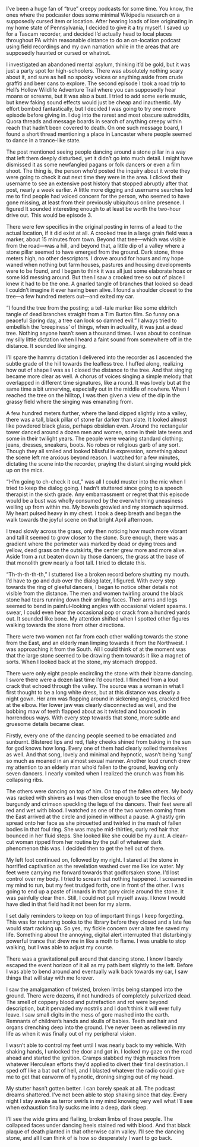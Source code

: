 I’ve been a huge fan of “true” creepy podcasts for some time. You know, the ones where the podcaster does some minimal Wikipedia research on a supposedly cursed item or location. After hearing loads of lore originating in my home state of Pennsylvania, I decided to give it a try myself. I saved up for a Tascam recorder, and decided I’d actually head to local places throughout PA within reasonable distance to do an on-location podcast using field recordings and my own narration while in the areas that are supposedly haunted or cursed or whatnot.

I investigated an abandoned mental asylum, thinking it’d be gold, but it was just a party spot for high-schoolers. There was absolutely nothing scary about it, and sure as hell no spooky voices or anything aside from crude graffiti and beer cans to explore. The second episode I took a road trip to Hell’s Hollow Wildlife Adventure Trail where you can supposedly hear moans or screams, but it was also a bust. I tried to add some eerie music, but knew faking sound effects would just be cheap and inauthentic. My effort bombed fantastically, but I decided I was going to try one more episode before giving in. I dug into the rarest and most obscure subreddits, Quora threads and message boards in search of anything creepy within reach that hadn’t been covered to death. On one such message board, I found a short thread mentioning a place in Lancaster where people seemed to dance in a trance-like state.

The post mentioned seeing people dancing around a stone pillar in a way that left them deeply disturbed, yet it didn’t go into much detail. I might have dismissed it as some newfangled pagans or folk dancers or even a film shoot. The thing is, the person who’d posted the inquiry about it wrote they were going to check it out next time they were in the area. I clicked their username to see an extensive post history that stopped abruptly after that post, nearly a week earlier. A little more digging and username searches led me to find people had voiced concern for the person, who seemed to have gone missing, at least from their previously ubiquitous online presence. I figured It sounded interesting enough to at least be worth the two-hour drive out. This would be episode 3.

There were few specifics in the original posting in terms of a lead to the actual location, if it did exist at all. A crooked tree in a large grain field was a marker, about 15 minutes from town. Beyond that tree—which was visible from the road—was a hill, and beyond that, a little dip of a valley where a stone pillar seemed to have emerged from the ground. Dark stone, three meters high, no other descriptors. I drove around for hours and my hope waned when nothing but farm houses, pastures and housing developments were to be found, and I began to think it was all just some elaborate hoax or some kid messing around. But then I saw a crooked tree so out of place I knew it had to be the one. A gnarled tangle of branches that looked so dead I couldn’t imagine it ever having been alive. I found a shoulder closest to the tree—a few hundred meters out—and exited my car.

“I found the tree from the posting; a tell-tale marker like some eldritch tangle of dead branches straight from a Tim Burton film. So funny on a peaceful Spring day, a tree can look so damned evil.” I always tried to embellish the ‘creepiness’ of things, when in actuality, it was just a dead tree. Nothing anyone hasn’t seen a thousand times. I was about to continue my silly little dictation when I heard a faint sound from somewhere off in the distance. It sounded like singing.

I’ll spare the hammy dictation I delivered into the recorder as I ascended the subtle grade of the hill towards the leafless tree. I huffed along, realizing how out of shape I was as I closed the distance to the tree. And that singing became more clear as well. A chorus of voices singing a simple melody that overlapped in different time signatures, like a round. It was lovely but at the same time a bit unnerving, especially out in the middle of nowhere. When I reached the tree on the hilltop, I was then given a view of the dip in the grassy field where the singing was emanating from. 

A few hundred meters further, where the land dipped slightly into a valley, there was a tall, black pillar of stone far darker than slate. It looked almost like powdered black glass, perhaps obsidian even. Around the rectangular tower danced around a dozen men and women, some in their late teens and some in their twilight years. The people were wearing standard clothing; jeans, dresses, sneakers, boots. No robes or religious garb of any sort. Though they all smiled and looked blissful in expression, something about the scene left me anxious beyond reason. I watched for a few minutes, dictating the scene into the recorder, praying the distant singing would pick up on the mics.

“I-I’m going to ch-check it out,” was all I could muster into the mic when I tried to keep the dialog going. I hadn’t stuttered since going to a speech therapist in the sixth grade. Any embarrassment or regret that this episode would be a bust was wholly consumed by the overwhelming uneasiness welling up from within me. My bowels growled and my stomach squirmed. My heart pulsed heavy in my chest. I took a deep breath and began the walk towards the joyful scene on that bright April afternoon.

I tread slowly across the grass, only then noticing how much more vibrant and tall it seemed to grow closer to the stone. Sure enough, there was a gradient where the perimeter was marked by dead or dying trees and yellow, dead grass on the outskirts, the center grew more and more alive. Aside from a rut beaten down by those dancers, the grass at the base of that monolith grew nearly a foot tall. I tried to dictate this.

“Th-th-th-th-th,” I stuttered like a broken record before shutting my mouth. I’d have to go and dub over the dialog later, I figured. With every step towards the ring of gleeful dancers, I began to notice other details not visible from the distance. The men and women twirling around the black stone had tears running down their smiling faces. Their arms and legs seemed to bend in painful-looking angles with occasional violent spasms. I swear, I could even hear the occasional pop or crack from a hundred yards out. It sounded like bone. My attention shifted when I spotted other figures walking towards the stone from other directions.

There were two women not far from each other walking towards the stone from the East, and an elderly man limping towards it from the Northwest. I was approaching it from the South. All I could think of at the moment was that the large stone seemed to be drawing them towards it like a magnet of sorts. When I looked back at the stone, my stomach dropped.

There were only eight people encircling the stone with their bizarre dancing. I swore there were a dozen last time I’d counted. I flinched from a loud crack that echoed through the valley. The source was a woman in what I first thought to be a long white dress, but at this distance was clearly a night gown. Her arm was flopping around in sickening angles, cracked free at the elbow. Her lower jaw was clearly disconnected as well, and the bobbing maw of teeth flapped about as it twisted and bounced in horrendous ways. With every step towards that stone, more subtle and gruesome details became clear.

Firstly, every one of the dancing people seemed to be emaciated and sunburnt. Blistered lips and red, flaky cheeks shined from baking in the sun for god knows how long. Every one of them had clearly soiled themselves as well. And that song, lovely and minimal and hypnotic, wasn’t being ‘sung’ so much as moaned in an almost sexual manner. Another loud crunch drew my attention to an elderly man who’d fallen to the ground, leaving only seven dancers. I nearly vomited when I realized the crunch was from his collapsing ribs.

The others were dancing on top of him. On top of the fallen others. My body was racked with shivers as I was then close enough to see the flecks of burgundy and crimson speckling the legs of the dancers. Their feet were all red and wet with blood. I watched as one of the two women coming from the East arrived at the circle and joined in without a pause. A ghastly grin spread onto her face as she pirouetted and twirled in the mash of fallen bodies in that foul ring. She was maybe mid-thirties, curly red hair that bounced in her fluid steps. She looked like she could be my aunt. A clean-cut woman ripped from her routine by the pull of whatever dark phenomenon this was. I decided then to get the hell out of there.

My left foot continued on, followed by my right. I stared at the stone in horrified captivation as the revelation washed over me like ice water. My feet were carrying me forward towards that godforsaken stone. I’d lost control over my body. I tried to scream but nothing happened. I screamed in my mind to run, but my feet trudged forth, one in front of the other. I was going to end up a paste of innards in that gory circle around the stone. It was painfully clear then. Still, I could not pull myself away. I know I would have died in that field had it not been for my alarm.

I set daily reminders to keep on top of important things I keep forgetting. This was for returning books to the library before they closed and a late fee would start racking up. So yes, my fickle concern over a late fee saved my life. Something about the annoying, digital alert interrupted that disturbingly powerful trance that drew me in like a moth to flame. I was unable to stop walking, but I was able to adjust my course. 

There was a gravitational pull around that dancing stone. I know I barely escaped the event horizon of it all as my path bent slightly to the left. Before I was able to bend around and eventually walk back towards my car, I saw things that will stay with me forever. 

I saw the amalgamation of twisted, broken limbs being stamped into the ground. There were dozens, if not hundreds of completely pulverized dead. The smell of coppery blood and putrefaction and rot were beyond description, but it pervaded my nostrils and I don't think it will ever fully leave. I saw small digits in the mess of gore mashed into the earth. Remnants of children’s hands and skulls of babies. Teeth and hair and organs drenching deep into the ground. I’ve never been as relieved in my life as when it was finally out of my peripheral vision.

I wasn’t able to control my feet until I was nearly back to my vehicle. With shaking hands, I unlocked the door and got in. I locked my gaze on the road ahead and started the ignition. Cramps stabbed my thigh muscles from whatever Herculean efforts they’d applied to divert their final destination. I sped off like a bat out of hell, and I blasted whatever the radio could give me to get that earworm of hypnotic, droning singing out of my head.

My stutter hasn’t gotten better. I can barely speak at all. The podcast dreams shattered. I’ve not been able to stop shaking since that day. Every night I stay awake as terror swirls in my mind knowing very well what I’ll see when exhaustion finally sucks me into a deep, dark sleep. 

I’ll see the wide grins and flailing, broken limbs of those people. The collapsed faces under dancing heels stained red with blood. And that black plaque of death planted in that otherwise calm valley. I’ll see the dancing stone, and all I can think of is how so desperately I want to go back.